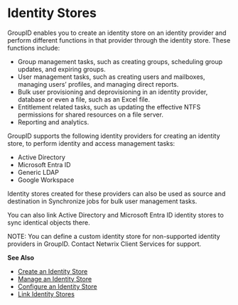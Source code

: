# Identity Stores

GroupID enables you to create an identity store on an identity provider and perform different
functions in that provider through the identity store. These functions include:

- Group management tasks, such as creating groups, scheduling group updates, and expiring groups.
- User management tasks, such as creating users and mailboxes, managing users’ profiles, and
  managing direct reports.
- Bulk user provisioning and deprovisioning in an identity provider, database or even a file, such
  as an Excel file.
- Entitlement related tasks, such as updating the effective NTFS permissions for shared resources on
  a file server.
- Reporting and analytics.

GroupID supports the following identity providers for creating an identity store, to perform
identity and access management tasks:

- Active Directory
- Microsoft Entra ID
- Generic LDAP
- Google Workspace

Identity stores created for these providers can also be used as source and destination in
Synchronize jobs for bulk user management tasks.

You can also link Active Directory and Microsoft Entra ID identity stores to sync identical objects
there.

NOTE: You can define a custom identity store for non-supported identity providers in GroupID.
Contact Netwrix Client Services for support.

**See Also**

- [Create an Identity Store](/docs/groupid/11.0/groupid/admincenter/identitystore/create.md)
- [Manage an Identity Store](/docs/groupid/11.0/groupid/admincenter/identitystore/manage.md)
- [Configure an Identity Store](/docs/groupid/11.0/groupid/admincenter/identitystore/configure.md)
- [Link Identity Stores](/docs/groupid/11.0/groupid/admincenter/identitystore/link/overview.md)
